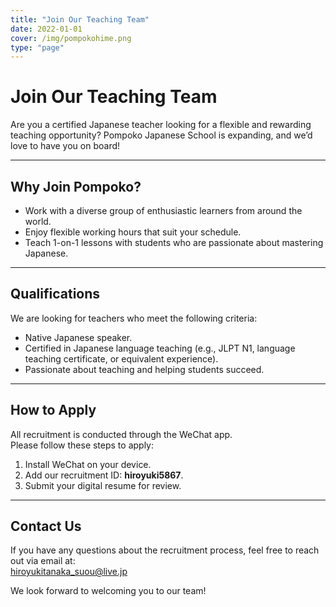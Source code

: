 ```yaml
---
title: "Join Our Teaching Team"
date: 2022-01-01
cover: /img/pompokohime.png
type: "page"
---
```


# Join Our Teaching Team

Are you a certified Japanese teacher looking for a flexible and rewarding teaching opportunity? Pompoko Japanese School is expanding, and we’d love to have you on board!

---

## **Why Join Pompoko?**
- Work with a diverse group of enthusiastic learners from around the world.
- Enjoy flexible working hours that suit your schedule.
- Teach 1-on-1 lessons with students who are passionate about mastering Japanese.

---

## **Qualifications**
We are looking for teachers who meet the following criteria:
- Native Japanese speaker.
- Certified in Japanese language teaching (e.g., JLPT N1, language teaching certificate, or equivalent experience).
- Passionate about teaching and helping students succeed.

---

## **How to Apply**
All recruitment is conducted through the WeChat app.  
Please follow these steps to apply:

1. Install WeChat on your device.
2. Add our recruitment ID: **hiroyuki5867**.
3. Submit your digital resume for review.

---

## **Contact Us**
If you have any questions about the recruitment process, feel free to reach out via email at:  
[hiroyukitanaka_suou@live.jp](mailto:hiroyukitanaka_suou@live.jp)

We look forward to welcoming you to our team!